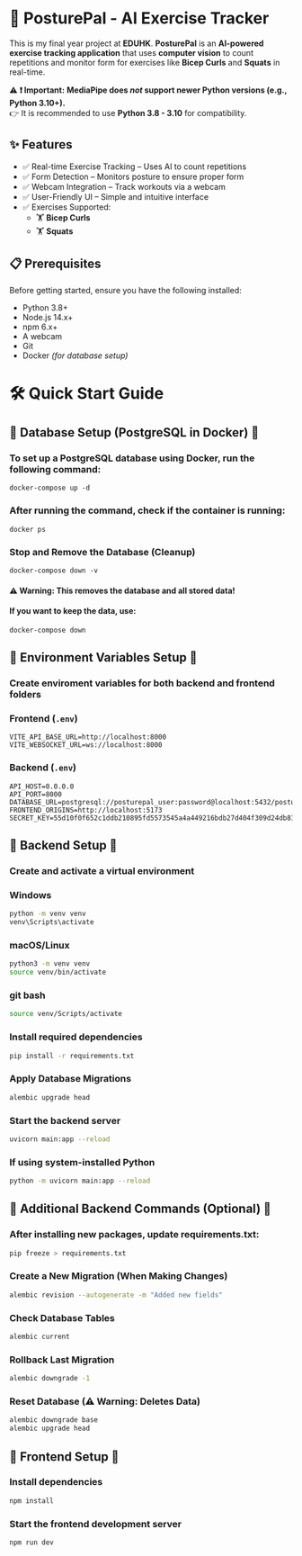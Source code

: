 # 🚀 PosturePal - AI Exercise Tracker  
This is my final year project at **EDUHK**. **PosturePal** is an **AI-powered exercise tracking application** that uses **computer vision** to count repetitions and monitor form for exercises like **Bicep Curls** and **Squats** in real-time.  

⚠ **❗ Important:** **MediaPipe does *not* support newer Python versions (e.g., Python 3.10+).**  
👉 It is recommended to use **Python 3.8 - 3.10** for compatibility.

## ✨ Features
- ✅ Real-time Exercise Tracking – Uses AI to count repetitions
- ✅ Form Detection – Monitors posture to ensure proper form
- ✅ Webcam Integration – Track workouts via a webcam
- ✅ User-Friendly UI – Simple and intuitive interface
- ✅ Exercises Supported:
  - 🏋️ **Bicep Curls**
  - 🏋️ **Squats**

## 📋 Prerequisites
Before getting started, ensure you have the following installed:

- Python 3.8+
- Node.js 14.x+
- npm 6.x+
- A webcam
- Git
- Docker *(for database setup)*

# 🛠 Quick Start Guide

## 📌 Database Setup (PostgreSQL in Docker) 📌

### To set up a PostgreSQL database using Docker, run the following command:

```env
docker-compose up -d
```

### After running the command, check if the container is running:

```env
docker ps
```

### Stop and Remove the Database (Cleanup)

```env
docker-compose down -v
```

#### ⚠ Warning: This removes the database and all stored data!
#### If you want to keep the data, use:

```env
docker-compose down
```

## 📌 Environment Variables Setup 📌

### Create enviroment variables for both backend and frontend folders

### **Frontend (`.env`)**
```env
VITE_API_BASE_URL=http://localhost:8000
VITE_WEBSOCKET_URL=ws://localhost:8000
```

### **Backend (`.env`)**
```env
API_HOST=0.0.0.0
API_PORT=8000
DATABASE_URL=postgresql://posturepal_user:password@localhost:5432/posturepal
FRONTEND_ORIGINS=http://localhost:5173
SECRET_KEY=55d10f0f652c1ddb210895fd5573545a4a449216bdb27d404f309d24db810ee6
```

## 📌 Backend Setup 📌

### Create and activate a virtual environment

### Windows
```sh
python -m venv venv
venv\Scripts\activate
```

### macOS/Linux
```sh
python3 -m venv venv
source venv/bin/activate
```

### git bash
```sh
source venv/Scripts/activate
```

### Install required dependencies
```sh
pip install -r requirements.txt
```

### Apply Database Migrations
```sh
alembic upgrade head
```

### Start the backend server
```sh
uvicorn main:app --reload
```
### If using system-installed Python
```sh
python -m uvicorn main:app --reload
```

## 📌 Additional Backend Commands (Optional) 📌

### After installing new packages, update requirements.txt:
```sh
pip freeze > requirements.txt
```

### Create a New Migration (When Making Changes)
```sh
alembic revision --autogenerate -m "Added new fields"
```

### Check Database Tables
```sh
alembic current
```

### Rollback Last Migration
```sh
alembic downgrade -1
```

### Reset Database (⚠ Warning: Deletes Data)
```sh
alembic downgrade base
alembic upgrade head
```

## 📌 Frontend Setup 📌

### Install dependencies
```sh
npm install
```

### Start the frontend development server
```sh
npm run dev
```